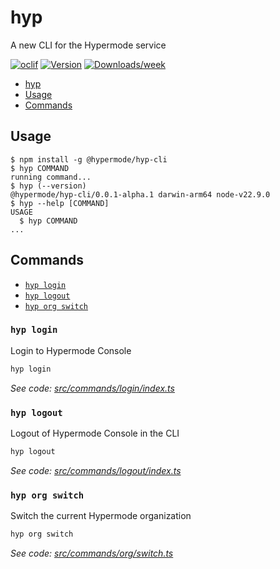 # hyp

A new CLI for the Hypermode service

[![oclif](https://img.shields.io/badge/cli-oclif-brightgreen.svg)](https://oclif.io)
[![Version](https://img.shields.io/npm/v/hyp.svg)](https://npmjs.org/package/hyp)
[![Downloads/week](https://img.shields.io/npm/dw/hyp.svg)](https://npmjs.org/package/hyp)

<!-- toc -->
* [hyp](#hyp)
* [Usage](#usage)
* [Commands](#commands)
<!-- tocstop -->

## Usage

<!-- usage -->
```sh-session
$ npm install -g @hypermode/hyp-cli
$ hyp COMMAND
running command...
$ hyp (--version)
@hypermode/hyp-cli/0.0.1-alpha.1 darwin-arm64 node-v22.9.0
$ hyp --help [COMMAND]
USAGE
  $ hyp COMMAND
...
```
<!-- usagestop -->

## Commands

<!-- commands -->
* [`hyp login`](#hyp-login)
* [`hyp logout`](#hyp-logout)
* [`hyp org switch`](#hyp-org-switch)

### `hyp login`

Login to Hypermode Console

```sh
hyp login
```

_See code: [src/commands/login/index.ts](https://github.com/hypermodeinc/hyp-cli/blob/v0.0.1-alpha.1/src/commands/login/index.ts)_

### `hyp logout`

Logout of Hypermode Console in the CLI

```sh
hyp logout
```

_See code: [src/commands/logout/index.ts](https://github.com/hypermodeinc/hyp-cli/blob/v0.0.1-alpha.1/src/commands/logout/index.ts)_

### `hyp org switch`

Switch the current Hypermode organization

```sh
hyp org switch
```

_See code: [src/commands/org/switch.ts](https://github.com/hypermodeinc/hyp-cli/blob/v0.0.1-alpha.1/src/commands/org/switch.ts)_
<!-- commandsstop -->
